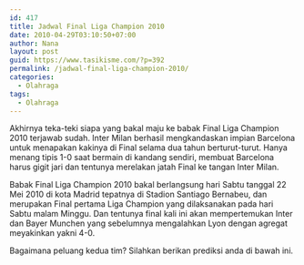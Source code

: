 ```yaml
---
id: 417
title: Jadwal Final Liga Champion 2010
date: 2010-04-29T03:10:50+07:00
author: Nana
layout: post
guid: https://www.tasikisme.com/?p=392
permalink: /jadwal-final-liga-champion-2010/
categories:
  - Olahraga
tags:
  - Olahraga
---
```

Akhirnya teka-teki siapa yang bakal maju ke babak Final Liga Champion 2010 terjawab sudah. Inter Milan berhasil mengkandaskan impian Barcelona untuk menapakan kakinya di Final selama dua tahun berturut-turut. Hanya menang tipis 1-0 saat bermain di kandang sendiri, membuat Barcelona harus gigit jari dan tentunya merelakan jatah Final ke tangan Inter Milan.

Babak Final Liga Champion 2010 bakal berlangsung hari Sabtu tanggal 22 Mei 2010 di kota Madrid tepatnya di Stadion Santiago Bernabeu, dan merupakan Final pertama Liga Champion yang dilaksanakan pada hari Sabtu malam Minggu. Dan tentunya final kali ini akan mempertemukan Inter dan Bayer Munchen yang sebelumnya mengalahkan Lyon dengan agregat meyakinkan yakni 4-0.

Bagaimana peluang kedua tim? Silahkan berikan prediksi anda di bawah ini.